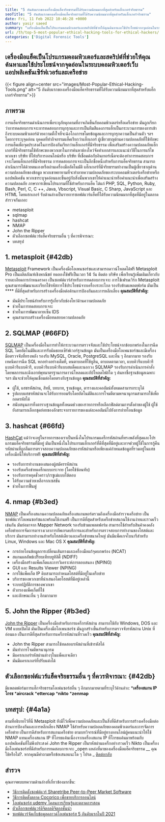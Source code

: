 ```yaml
---
title: "5 อันดับแรกของเครื่องมือแฮ็คจริยธรรมที่ได้รับความนิยมมากที่สุดสำหรับแฮ็กเกอร์จริยธรรม" 
seoTitle: "5 อันดับแรกของเครื่องมือแฮ็คจริยธรรมที่ได้รับความนิยมมากที่สุดสำหรับแฮ็กเกอร์จริยธรรม" 
date: Fri, 11 Feb 2022 10:46:28 +0000
author: yasir saeed
summary: "เครื่องมือแฮ็คเป็นโปรแกรมคอมพิวเตอร์และสคริปต์ที่ช่วยให้คุณค้นหาและใช้ประโยชน์จากจุดอ่อนในระบบคอมพิวเตอร์เว็บแอปพลิเคชันเซิร์ฟเวอร์และเครือข่าย" 
url: /th/top-5-most-popular-ethical-hacking-tools-for-ethical-hackers/
categories: ['Digital Forensic Tools']
---
```


## เครื่องมือแฮ็คเป็นโปรแกรมคอมพิวเตอร์และสคริปต์ที่ช่วยให้คุณค้นหาและใช้ประโยชน์จากจุดอ่อนในระบบคอมพิวเตอร์เว็บแอปพลิเคชันเซิร์ฟเวอร์และเครือข่าย

{{< figure align=center src="images/Most-Popular-Ethical-Hacking-Tools.png" alt="5 อันดับแรกของเครื่องมือแฮ็คจริยธรรมที่ได้รับความนิยมมากที่สุดสำหรับแฮ็กเกอร์จริยธรรม">}}


## ภาพรวม
การแฮ็คจริยธรรมดำเนินการเพื่อระบุภัยคุกคามที่อาจเกิดขึ้นกับคอมพิวเตอร์หรือเครือข่าย มันถูกเรียกว่าการทดสอบการเจาะการทดสอบการบุกรุกและการเป็นทีมสีแดงการแฮ็กเป็นกระบวนการของการเข้าถึงระบบคอมพิวเตอร์ด้วยความตั้งใจที่จะฉ้อโกงการขโมยข้อมูลและการบุกรุกความเป็นส่วนตัว ฯลฯ โดยการระบุจุดอ่อน บุคคลที่ทำกิจกรรมแฮ็คเรียกว่าแฮ็กเกอร์
ผู้เชี่ยวชาญด้านความปลอดภัยที่ใช้ทักษะการแฮ็คเพื่อจุดประสงค์ในการป้องกันเรียกว่าแฮ็กเกอร์ที่มีจริยธรรม เพื่อเสริมสร้างความปลอดภัยแฮ็กเกอร์ที่มีจริยธรรมใช้ทักษะของพวกเขาในการค้นหาช่องโหว่จัดทำเอกสารและแนะนำวิธีในการแก้ไขพวกเขา บริษัท ที่ให้บริการออนไลน์หรือ บริษัท ที่เชื่อมต่อกับอินเทอร์เน็ตจะต้องทำการทดสอบการเจาะโดยแฮ็กเกอร์ที่มีจริยธรรม การทดสอบการเจาะเป็นอีกชื่อหนึ่งสำหรับการแฮ็คจริยธรรม สามารถดำเนินการได้ด้วยตนเองหรือผ่านเครื่องมืออัตโนมัติ
แฮ็กเกอร์ที่มีจริยธรรมทำงานเป็นผู้เชี่ยวชาญด้านความปลอดภัยของข้อมูล พวกเขาพยายามที่จะทำลายความปลอดภัยของระบบคอมพิวเตอร์เครือข่ายหรือแอปพลิเคชัน พวกเขาระบุจุดอ่อนและขึ้นอยู่กับสิ่งนั้นพวกเขาให้คำแนะนำหรือคำแนะนำเพื่อเสริมสร้างความปลอดภัย ภาษาการเขียนโปรแกรมที่ใช้สำหรับการแฮ็ค ได้แก่ PHP, SQL, Python, Ruby, Bash, Perl, C, C ++, Java, Vbscript, Visual Basic, C Sharp, JavaScript และ HTML โดยแฮกเกอร์
รับด้านล่างเป็นรายการซอฟต์แวร์แฮ็คที่ได้รับความนิยมมากที่สุดที่มีอยู่ในตลาด สำรวจกันเถอะ
  * metasploit
  * sqlmap
  * hashcat
  * NMAP
  * John the Ripper
  * ตัวเลือกซอฟต์แวร์แฮ็คจริยธรรมอื่น ๆ ที่ควรพิจารณา:
  * บทสรุป

## 1. metasploit   {#42db}
[Metasploit][1] Framework เป็นเครื่องมือโอเพนซอร์ซและสามารถดาวน์โหลดได้ฟรี Metasploit Pro เป็นผลิตภัณฑ์เชิงพาณิชย์ ทดลองใช้ฟรีเป็นเวลา 14 วัน ติดต่อ บริษัท เพื่อเรียนรู้เพิ่มเติมเกี่ยวกับรายละเอียดการกำหนดราคา
เป็นซอฟต์แวร์สำหรับการทดสอบการเจาะ การใช้เฟรมเวิร์ก Metasploit คุณสามารถพัฒนาและเรียกใช้รหัสการใช้ประโยชน์จากเครื่องระยะไกล รองรับข้ามแพลตฟอร์ม มันเป็น **** ที่ดีที่สุดสำหรับการสร้างเครื่องมือต่อต้านการป้องกันและการหลีกเลี่ยง
**คุณสมบัติที่สำคัญ:**
  * มันมีประโยชน์สำหรับการรู้เกี่ยวกับช่องโหว่ด้านความปลอดภัย
  * ช่วยในการทดสอบการเจาะ
  * ช่วยในการพัฒนาลายเซ็น IDS
  * คุณสามารถสร้างเครื่องมือทดสอบความปลอดภัย

## 2. SQLMAP   {#66FD}
[SQLMAP][2] เป็นเครื่องมือในการทำให้กระบวนการตรวจจับและใช้ประโยชน์จากข้อบกพร่องในการฉีด SQL โดยอัตโนมัติและการรับผิดชอบเซิร์ฟเวอร์ฐานข้อมูล มันเป็นเครื่องมือโอเพนซอร์ซและมีเครื่องมือตรวจจับที่ทรงพลัง รองรับ MySQL, Oracle, PostgreSQL และอื่น ๆ อีกมากมาย รองรับเทคนิคการฉีด SQL หกอย่างอย่างเต็มที่, คนตาบอดที่ใช้บูลีน, ตาบอดตามเวลา, แบบคิวรีแบบคิวรีแบบคิวรีแบบคิวรี, แบบคิวรีแบบคิวรีแบบสแต็คและนอกวง
SQLMAP รองรับการดำเนินการคำสั่งโดยพลการและดึงเอาท์พุทมาตรฐานการดาวน์โหลดและอัปโหลดไฟล์ใด ๆ ค้นหาชื่อฐานข้อมูลเฉพาะ ฯลฯ มันจะช่วยให้คุณเชื่อมต่อโดยตรงกับฐานข้อมูล
**คุณสมบัติที่สำคัญ:**
  * ผู้ใช้, แฮชรหัสผ่าน, สิทธิ์, บทบาท, ฐานข้อมูล, ตารางและคอลัมน์ทั้งหมดสามารถระบุได้
  * รูปแบบแฮชรหัสผ่านจะได้รับการยอมรับโดยอัตโนมัติและการโจมตีตามพจนานุกรมสามารถใช้เพื่อถอดรหัสได้
  * สนับสนุนการทิ้งตารางฐานข้อมูลทั้งหมดช่วงของรายการหรือเลือกฟิลด์ตามการตั้งค่าของผู้ใช้ ผู้ใช้ยังสามารถเลือกชุดย่อยของอักขระจากรายการของแต่ละคอลัมน์ไปยังการถ่ายโอนข้อมูล

## 3. hashcat   {#66fd}
[HashCat][3] แม้ว่าจะอยู่ในรายการของเราเป็นหนึ่งในโปรแกรมแคร็กรหัสผ่านที่ทรงพลังที่สุดและโปรแกรมแฮ็คจริยธรรมที่มีอยู่ มันเป็นหนึ่งในโปรแกรมแฮ็กเกอร์ที่ดีที่สุดที่มีอยู่และอาจช่วยผู้ใช้ในการกู้คืนรหัสผ่านที่ถูกลืมการตรวจสอบความปลอดภัยของรหัสผ่านหรือเพียงแค่กำหนดข้อมูลที่รวมอยู่ในแฮช เครื่องมือนี้ให้บริการฟรี
**คุณสมบัติที่สำคัญ:**
  * รองรับการทำงานของสมองผู้สมัครรหัสผ่าน
  * รองรับเครือข่ายแคร็กแบบกระจาย (โดยใช้ซ้อนทับ)
  * รองรับการหยุดชั่วคราว/เรซูเม่แบบโต้ตอบ
  * ได้รับความช่วยเหลือจากเซสชัน
  * ช่วยในการฟื้นฟู

## 4. nmap   {#b3ed}
[NMAP][4] เป็นเครื่องสแกนความปลอดภัยเครื่องสแกนพอร์ตรวมถึงเครื่องมือสำรวจเครือข่าย เป็นซอฟต์แวร์โอเพนซอร์ซและพร้อมใช้งานฟรี เป็นการดีที่สุดสำหรับเครือข่ายสแกนใช้งานง่ายและรวดเร็วเช่นกัน มันย่อมาจาก Mapper Network
รองรับข้ามแพลตฟอร์ม สามารถใช้สำหรับสินค้าคงคลังเครือข่ายการจัดการตารางเวลาการอัพเกรดบริการและสำหรับการตรวจสอบการทำงานของโฮสต์และบริการ มันสามารถทำงานสำหรับโฮสต์เดียวและเครือข่ายขนาดใหญ่ มันมีแพ็คเกจไบนารีสำหรับ Linux, Windows และ Mac OS X
**คุณสมบัติที่สำคัญ:**
  * การถ่ายโอนข้อมูลการเปลี่ยนเส้นทางและเครื่องมือแก้จุดบกพร่อง (NCAT)
  * สแกนผลลัพธ์เปรียบเทียบยูทิลิตี้ (NDIFF)
  * เครื่องมือสร้างแพ็คเก็ตและการวิเคราะห์การตอบสนอง (NPING)
  * GUI และ Results Viewer (NPING)
  * การใช้แพ็คเก็ต IP ดิบสามารถกำหนดโฮสต์ที่มีอยู่ในเครือข่าย
  * บริการของพวกเขาที่นำเสนอโดยโฮสต์ที่มีอยู่เหล่านี้
  * ระบบปฏิบัติการของพวกเขา
  * ตัวกรองแพ็คเก็ตที่ใช้
  * และลักษณะอื่น ๆ อีกมากมาย

## 5. John the Ripper   {#b3ed}
[John the Ripper][5] เป็นเครื่องมือสำหรับการแคร็กรหัสผ่าน สามารถใช้กับ Windows, DOS และ VM แบบเปิดได้ มันเป็นเครื่องมือโอเพนซอร์ซ มันถูกสร้างขึ้นสำหรับการตรวจจับรหัสผ่าน Unix ที่อ่อนแอ เป็นการดีที่สุดสำหรับการแคร็กรหัสผ่านที่รวดเร็ว
**คุณสมบัติที่สำคัญ:**
  * John the Ripper สามารถใช้ทดสอบรหัสผ่านที่เข้ารหัสได้
  * มันทำการโจมตีพจนานุกรม
  * มีแครกเกอร์รหัสผ่านต่างๆในแพ็คเกจเดียว
  * มันมีแครกเกอร์ที่ปรับแต่งได้

## ตัวเลือกซอฟต์แวร์แฮ็คจริยธรรมอื่น ๆ ที่ควรพิจารณา:   {#42db}
มีแพลตฟอร์มการแฮ็กจริยธรรมโอเพ่นซอร์สอื่น ๆ อีกมากมายตามที่ระบุไว้ด้านล่าง:
  ***เครื่องสแกน IP โกรธ** 
  ***aircrack** 
  ***ettercap** 
  ***nikto** 
  ***zenmap** 

## บทสรุป:   {#4a1a}
ตามที่อธิบายไว้ที่นี่ Metasploit ยังมีไว้เพื่อความปลอดภัยและเป็นสิ่งที่ดีสำหรับการสร้างเครื่องมือต่อต้านการป้องกันและการหลีกเลี่ยง NMAP ใช้สำหรับความปลอดภัยของคอมพิวเตอร์และการจัดการเครือข่าย เป็นการดีสำหรับการสแกนเครือข่าย ตามบทวิจารณ์ที่มีอยู่ทางออนไลน์ผู้คนแนะนำให้ใช้ NMAP แทนเครื่องสแกน IP ที่โกรธแค้นเนื่องจากเครื่องสแกน IP ที่โกรธแค้นมาพร้อมกับแอปพลิเคชันที่ไม่พึงประสงค์ John the Ripper เป็นรหัสผ่านแคร็กอย่างรวดเร็ว Nikto เป็นเครื่องมือโอเพ่นซอร์สที่ดีสำหรับการทดสอบการเจาะ
_open แหล่งที่มาของเครื่องมือแฮ็คจริยธรรม __ คุณใช้หรือไม่?. หากคุณมีคำถามหรือข้อเสนอแนะใด ๆ โปรด _ [ติดต่อกลับ][6]

## สำรวจ
คุณอาจพบบทความด้านล่างที่เกี่ยวข้องมากขึ้น:
  * [วิธีการติดตั้งซอฟต์แวร์ Sharetribe Peer-to-Peer Market Software][7]
  * [วิธีการติดตั้งตลาด Cocorico เพื่อขายบริการออนไลน์][8]
  * [โอเพ่นซอร์ส udemy โคลนการเรียนรู้และตลาดการสอน][9]
  * [ตัวเลือกซอฟต์แวร์ดิจิตอลดิจิตอลชั้นนำ][10]
  * [ซอฟต์แวร์จัดเก็บข้อมูลคลาวด์โอเพ่นซอร์ส 5 อันดับแรกในปี 2021][11]

  
[1]: https://www.metasploit.com/
[2]: https://sqlmap.org/
[3]: https://hashcat.net/hashcat/
[4]: https://nmap.org/
[5]: https://www.openwall.com/john/
[6]: mailto:yasir.saeed@aspose.com
[7]: https://products.containerize.com/marketplace/sharetribe/
[8]: https://products.containerize.com/marketplace/cocorico/
[9]: https://products.containerize.com/marketplace/edurge/
[10]: https://products.containerize.com/marketplace/
[11]: https://blog.containerize.com/backup-and-sync-software/top-5-open-source-cloud-storage-software-in-2021/
